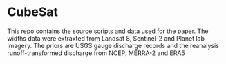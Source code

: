 # CubeSat
This repo contains the source scripts and data used for the paper.
The widths data were extraxted from Landsat 8, Sentinel-2 and Planet lab imagery.
The priors are USGS gauge discharge records and the reanalysis runoff-transformed discharge from NCEP, MERRA-2 and ERA5